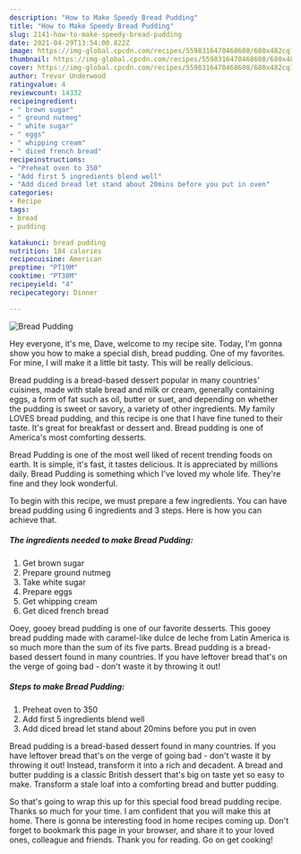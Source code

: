 ```yaml
---
description: "How to Make Speedy Bread Pudding"
title: "How to Make Speedy Bread Pudding"
slug: 2141-how-to-make-speedy-bread-pudding
date: 2021-04-29T13:54:00.822Z
image: https://img-global.cpcdn.com/recipes/5598316470468608/680x482cq70/bread-pudding-recipe-main-photo.jpg
thumbnail: https://img-global.cpcdn.com/recipes/5598316470468608/680x482cq70/bread-pudding-recipe-main-photo.jpg
cover: https://img-global.cpcdn.com/recipes/5598316470468608/680x482cq70/bread-pudding-recipe-main-photo.jpg
author: Trevor Underwood
ratingvalue: 4
reviewcount: 14332
recipeingredient:
- " brown sugar"
- " ground nutmeg"
- " white sugar"
- " eggs"
- " whipping cream"
- " diced french bread"
recipeinstructions:
- "Preheat oven to 350"
- "Add first 5 ingredients blend well"
- "Add diced bread let stand about 20mins before you put in oven"
categories:
- Recipe
tags:
- bread
- pudding

katakunci: bread pudding 
nutrition: 184 calories
recipecuisine: American
preptime: "PT19M"
cooktime: "PT38M"
recipeyield: "4"
recipecategory: Dinner

---
```



![Bread Pudding](https://img-global.cpcdn.com/recipes/5598316470468608/680x482cq70/bread-pudding-recipe-main-photo.jpg)

Hey everyone, it's me, Dave, welcome to my recipe site. Today, I'm gonna show you how to make a special dish, bread pudding. One of my favorites. For mine, I will make it a little bit tasty. This will be really delicious.

Bread pudding is a bread-based dessert popular in many countries&#39; cuisines, made with stale bread and milk or cream, generally containing eggs, a form of fat such as oil, butter or suet, and depending on whether the pudding is sweet or savory, a variety of other ingredients. My family LOVES bread pudding, and this recipe is one that I have fine tuned to their taste. It&#39;s great for breakfast or dessert and. Bread pudding is one of America&#39;s most comforting desserts.

Bread Pudding is one of the most well liked of recent trending foods on earth. It is simple, it's fast, it tastes delicious. It is appreciated by millions daily. Bread Pudding is something which I've loved my whole life. They're fine and they look wonderful.


To begin with this recipe, we must prepare a few ingredients. You can have bread pudding using 6 ingredients and 3 steps. Here is how you can achieve that.

<!--inarticleads1-->

##### The ingredients needed to make Bread Pudding:

1. Get  brown sugar
1. Prepare  ground nutmeg
1. Take  white sugar
1. Prepare  eggs
1. Get  whipping cream
1. Get  diced french bread


Ooey, gooey bread pudding is one of our favorite desserts. This gooey bread pudding made with caramel-like dulce de leche from Latin America is so much more than the sum of its five parts. Bread pudding is a bread-based dessert found in many countries. If you have leftover bread that&#39;s on the verge of going bad - don&#39;t waste it by throwing it out! 

<!--inarticleads2-->

##### Steps to make Bread Pudding:

1. Preheat oven to 350
1. Add first 5 ingredients blend well
1. Add diced bread let stand about 20mins before you put in oven


Bread pudding is a bread-based dessert found in many countries. If you have leftover bread that&#39;s on the verge of going bad - don&#39;t waste it by throwing it out! Instead, transform it into a rich and decadent. A bread and butter pudding is a classic British dessert that&#39;s big on taste yet so easy to make. Transform a stale loaf into a comforting bread and butter pudding. 

So that's going to wrap this up for this special food bread pudding recipe. Thanks so much for your time. I am confident that you will make this at home. There is gonna be interesting food in home recipes coming up. Don't forget to bookmark this page in your browser, and share it to your loved ones, colleague and friends. Thank you for reading. Go on get cooking!
